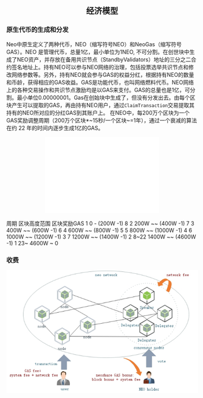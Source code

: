 <center><h2>经济模型</h2></center>

### **原生代币的生成和分发**

Neo中原生定义了两种代币，NEO（缩写符号NEO）和NeoGas（缩写符号GAS）。NEO 是管理代币，总量1亿，最小单位为1NEO, 不可分割。在创世块中生成了NEO资产，并存放在备用共识节点（StandbyValidators）地址的三分之二合约签名地址上。持有NEO可以参与NEO网络的治理，包括投票选举共识节点和修改网络参数等。另外，持有NEO就会参与GAS的权益分红，根据持有NEO的数量和币龄，获得相应的GAS收益。GAS是功能代币，也叫网络燃料代币。NEO网络上的各种交易操作和共识节点激励均是以GAS来支付。GAS的总量也是1亿，可分割。最小单位0.00000001。Gas在创始块中生成了，但没有分发出去。由每个区块产生可以提取的GAS，再由持有NEO用户，通过`ClaimTransaction`交易提取其持有的NEO所对应的分红GAS到其账户上。 在NEO中，每200万个区块为一个GAS奖励调整周期（200万个区块*~15秒/一个区块~=1年），通过一个衰减的算法在约 22 年的时间内逐步生成1亿的GAS。

<p align="center"><img src="../../images/blockchain/gas_distribution.jpg" /><br></p


| 周期 |  区块高度范围 |   区块奖励GAS |
|------|-------------|---------------|
|  1   |  0 - (200W -1) |    8 |
|  2   |  200W ~~ (400W -1) |    7 |
|  3   |  400W ~~ (600W -1) |    6 |
|  4   |  600W ~~ (800W -1) |    5 |
|  5   |  800W ~~ (1000W -1) |    4 |
|  6   |  1000W ~~ (1200W -1) |    3 |
|  7   |  1200W ~~ (1400W -1) |    2 |
|  8~22   |  1400W ~~ (4600W -1) |    1 |
|  23~    |  4600W ~ |    0 |

### **收费**

<p align="center"><img src="../../images/blockchain/economic_model.jpg" /><br></p